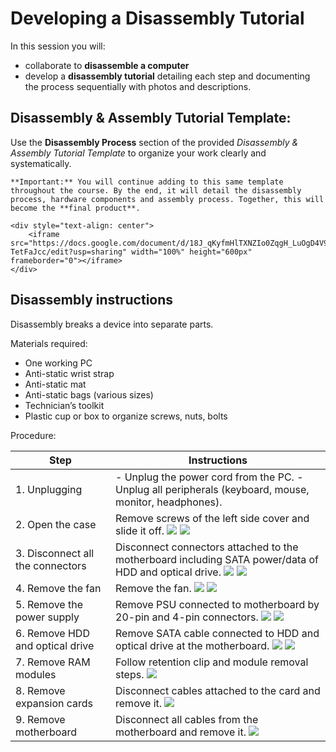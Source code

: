 # Developing a Disassembly Tutorial

In this session you will:
- collaborate to **disassemble a computer**
- develop a **disassembly tutorial** detailing each step and documenting the process sequentially with photos and descriptions. 

## Disassembly & Assembly Tutorial Template:

Use the **Disassembly Process** section of the provided *Disassembly & Assembly Tutorial Template* to organize your work clearly and systematically.

```{suggestionnote}
**Important:** You will continue adding to this same template throughout the course. By the end, it will detail the disassembly process, hardware components and assembly process. Together, this will become the **final product**.
```

```{raw} html
<div style="text-align: center">
    <iframe src="https://docs.google.com/document/d/18J_qKyfmHlTXNZIo0ZqgH_LuOgD4V9fQ0w-TetFaJcc/edit?usp=sharing" width="100%" height="600px" frameborder="0"></iframe>
</div>
```

## Disassembly instructions

Disassembly breaks a device into separate parts.

Materials required:

- One working PC
- Anti-static wrist strap
- Anti-static mat
- Anti-static bags (various sizes)
- Technician’s toolkit
- Plastic cup or box to organize screws, nuts, bolts

Procedure:

| Step | Instructions |
|---|---|
| 1. Unplugging | - Unplug the power cord from the PC. - Unplug all peripherals (keyboard, mouse, monitor, headphones). |
| 2. Open the case | Remove screws of the left side cover and slide it off. ![](./media/image17.png) ![](./media/image40.png) |
| 3. Disconnect all the connectors | Disconnect connectors attached to the motherboard including SATA power/data of HDD and optical drive. ![](./media/image9.png) ![](./media/image11.png) |
| 4. Remove the fan | Remove the fan. ![](./media/image55.png) ![](./media/image30.png) |
| 5. Remove the power supply | Remove PSU connected to motherboard by 20-pin and 4-pin connectors. ![](./media/image50.png) ![](./media/image16.png) |
| 6. Remove HDD and optical drive | Remove SATA cable connected to HDD and optical drive at the motherboard. ![](./media/image10.png) ![](./media/image33.png) |
| 7. Remove RAM modules | Follow retention clip and module removal steps. ![](./media/image8.png) |
| 8. Remove expansion cards | Disconnect cables attached to the card and remove it. ![](./media/image41.png) |
| 9. Remove motherboard | Disconnect all cables from the motherboard and remove it. ![](./media/image29.png) |

